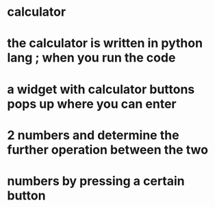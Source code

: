 # calculator
# the calculator is written in python lang ; when you run the code
# a widget with calculator buttons pops up where you can enter
# 2 numbers and determine the further operation between the two
# numbers by pressing a certain button
